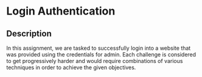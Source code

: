 # Login Authentication

## Description
In this assignment, we are tasked to successfully login into a website that was provided using the credentials for admin. Each challenge is considered to get progressively harder and would require combinations of various techniques in order to achieve the given objectives. 